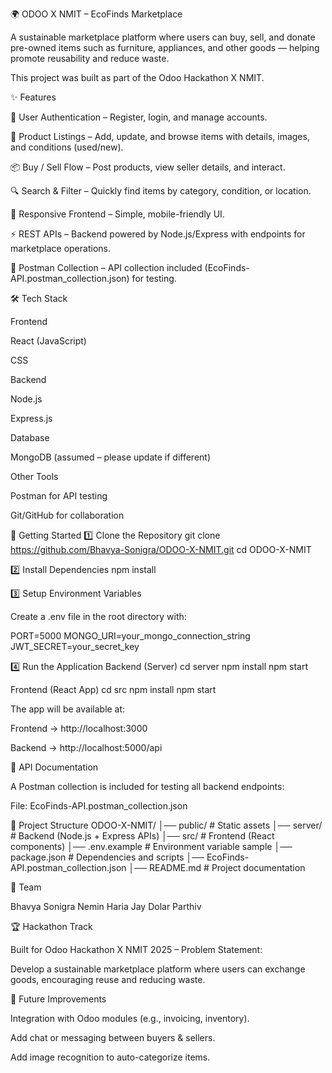 🌍 ODOO X NMIT – EcoFinds Marketplace

A sustainable marketplace platform where users can buy, sell, and donate pre-owned items such as furniture, appliances, and other goods — helping promote reusability and reduce waste.

This project was built as part of the Odoo Hackathon X NMIT.

✨ Features

🔑 User Authentication – Register, login, and manage accounts.

🛒 Product Listings – Add, update, and browse items with details, images, and conditions (used/new).

📦 Buy / Sell Flow – Post products, view seller details, and interact.

🔍 Search & Filter – Quickly find items by category, condition, or location.

📱 Responsive Frontend – Simple, mobile-friendly UI.

⚡ REST APIs – Backend powered by Node.js/Express with endpoints for marketplace operations.

🧪 Postman Collection – API collection included (EcoFinds-API.postman_collection.json) for testing.

🛠️ Tech Stack

Frontend

React (JavaScript)

CSS

Backend

Node.js

Express.js

Database

MongoDB (assumed – please update if different)

Other Tools

Postman for API testing

Git/GitHub for collaboration

🚀 Getting Started
1️⃣ Clone the Repository
git clone https://github.com/Bhavya-Sonigra/ODOO-X-NMIT.git
cd ODOO-X-NMIT

2️⃣ Install Dependencies
npm install

3️⃣ Setup Environment Variables

Create a .env file in the root directory with:

PORT=5000
MONGO_URI=your_mongo_connection_string
JWT_SECRET=your_secret_key

4️⃣ Run the Application
Backend (Server)
cd server
npm install
npm start

Frontend (React App)
cd src
npm install
npm start


The app will be available at:

Frontend → http://localhost:3000

Backend → http://localhost:5000/api

📖 API Documentation

A Postman collection is included for testing all backend endpoints:

File: EcoFinds-API.postman_collection.json

📂 Project Structure
ODOO-X-NMIT/
│── public/             # Static assets
│── server/             # Backend (Node.js + Express APIs)
│── src/                # Frontend (React components)
│── .env.example        # Environment variable sample
│── package.json        # Dependencies and scripts
│── EcoFinds-API.postman_collection.json
│── README.md           # Project documentation

👥 Team

Bhavya Sonigra
Nemin Haria
Jay Dolar
Parthiv 

🏆 Hackathon Track

Built for Odoo Hackathon X NMIT 2025 – Problem Statement:

Develop a sustainable marketplace platform where users can exchange goods, encouraging reuse and reducing waste.

📌 Future Improvements

Integration with Odoo modules (e.g., invoicing, inventory).

Add chat or messaging between buyers & sellers.

Add image recognition to auto-categorize items.
